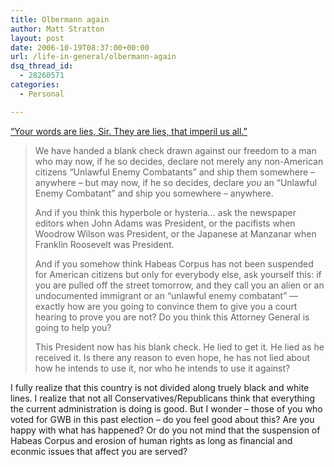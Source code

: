 ```yaml
---
title: Olbermann again
author: Matt Stratton
layout: post
date: 2006-10-19T08:37:00+00:00
url: /life-in-general/olbermann-again
dsq_thread_id:
  - 28260571
categories:
  - Personal

---
```

 [&#8220;Your words are lies, Sir. They are lies, that imperil us all.&#8221;][1]

> We have handed a blank check drawn against our freedom to a man who may now, if he so decides, declare not merely any non-American citizens &#8220;Unlawful Enemy Combatants&#8221; and ship them somewhere &#8211; anywhere &#8211; but may now, if he so decides, declare _you_ an &#8220;Unlawful Enemy Combatant&#8221; and ship you somewhere &#8211; anywhere. 
> 
> And if you think this hyperbole or hysteria&#8230; ask the newspaper editors when John Adams was President, or the pacifists when Woodrow Wilson was President, or the Japanese at Manzanar when Franklin Roosevelt was President. 
> 
> And if you somehow think Habeas Corpus has not been suspended for American citizens but only for everybody else, ask yourself this: if you are pulled off the street tomorrow, and they call you an alien or an undocumented immigrant or an &#8220;unlawful enemy combatant&#8221; &#8212; exactly how are you going to convince them to give you a court hearing to prove you are not? Do you think this Attorney General is going to help you? 
> 
> This President now has his blank check. He lied to get it. He lied as he received it. Is there any reason to even hope, he has not lied about how he intends to use it, nor who he intends to use it against? </blockquote> 
> 
> I fully realize that this country is not divided along truely black and white lines. I realize that not all Conservatives/Republicans think that everything the current administration is doing is good. But I wonder &#8211; those of you who voted for GWB in this past election &#8211; do you feel good about this? Are you happy with what has happened? Or do you not mind that the suspension of Habeas Corpus and erosion of human rights as long as financial and econmic issues that affect you are served?

 [1]: http://www.crooksandliars.com/2006/10/18/countdown-special-comment-death-of-habeas-corpus-your-words-are-lies-sir/